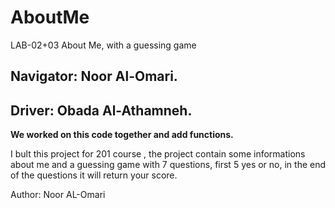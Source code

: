 # AboutMe

LAB-02+03
About Me, with a guessing game

## Navigator: Noor Al-Omari.
## Driver: Obada Al-Athamneh.
**We worked on this code together and add functions.**

I bult this project for 201 course , the project contain some informations about me and a guessing game with 7 questions, first 5 yes or no, in the end of the questions it will return your score.

Author: Noor AL-Omari
